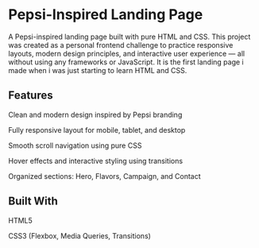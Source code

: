 # Pepsi-Inspired Landing Page
A Pepsi-inspired landing page built with pure HTML and CSS. This project was created as a personal frontend challenge to practice responsive layouts, modern design principles, and interactive user experience — all without using any frameworks or JavaScript. It is the first landing page i made when i was just starting to learn HTML and CSS.

## Features
Clean and modern design inspired by Pepsi branding

Fully responsive layout for mobile, tablet, and desktop

Smooth scroll navigation using pure CSS

Hover effects and interactive styling using transitions

Organized sections: Hero, Flavors, Campaign, and Contact

## Built With

HTML5

CSS3 (Flexbox, Media Queries, Transitions)